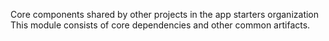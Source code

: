 Core components shared by other projects in the app starters organization
This module consists of core dependencies and other common artifacts.
